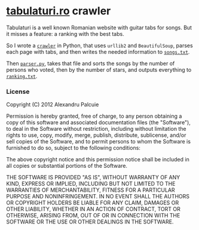 # [tabulaturi.ro](http://tabulaturi.ro) crawler

Tabulaturi is a well known Romanian website with guitar tabs for songs. But it misses a feature: a ranking with the best tabs.

So I wrote a [`crawler`](https://github.com/palcu/tabulaturi.ro-crawler/blob/master/crawler.py) in Python, that uses `urllib2` and `BeautifulSoup`, parses each page with tabs, and then writes the needed information to [`songs.txt`](https://github.com/palcu/tabulaturi.ro-crawler/blob/master/songs.txt).

Then [`parser.py`](https://github.com/palcu/tabulaturi.ro-crawler/blob/master/parser.py), takes that file and sorts the songs by the number of persons who voted, then by the number of stars, and outputs everything to [`ranking.txt`](https://github.com/palcu/tabulaturi.ro-crawler/blob/master/ranking.txt).

### License
Copyright (C) 2012 Alexandru Palcuie

Permission is hereby granted, free of charge, to any person obtaining a copy of
this software and associated documentation files (the "Software"), to deal in
the Software without restriction, including without limitation the rights to
use, copy, modify, merge, publish, distribute, sublicense, and/or sell copies
of the Software, and to permit persons to whom the Software is furnished to do
so, subject to the following conditions:

The above copyright notice and this permission notice shall be included in all
copies or substantial portions of the Software.

THE SOFTWARE IS PROVIDED "AS IS", WITHOUT WARRANTY OF ANY KIND, EXPRESS OR
IMPLIED, INCLUDING BUT NOT LIMITED TO THE WARRANTIES OF MERCHANTABILITY,
FITNESS FOR A PARTICULAR PURPOSE AND NONINFRINGEMENT. IN NO EVENT SHALL THE
AUTHORS OR COPYRIGHT HOLDERS BE LIABLE FOR ANY CLAIM, DAMAGES OR OTHER
LIABILITY, WHETHER IN AN ACTION OF CONTRACT, TORT OR OTHERWISE, ARISING FROM,
OUT OF OR IN CONNECTION WITH THE SOFTWARE OR THE USE OR OTHER DEALINGS IN THE
SOFTWARE.
